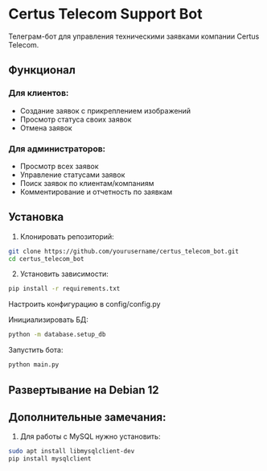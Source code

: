 # Certus Telecom Support Bot

Телеграм-бот для управления техническими заявками компании Certus Telecom.

## Функционал

### Для клиентов:
- Создание заявок с прикреплением изображений
- Просмотр статуса своих заявок
- Отмена заявок

### Для администраторов:
- Просмотр всех заявок
- Управление статусами заявок
- Поиск заявок по клиентам/компаниям
- Комментирование и отчетность по заявкам

## Установка

1. Клонировать репозиторий:
```bash
git clone https://github.com/yourusername/certus_telecom_bot.git
cd certus_telecom_bot
```
2. Установить зависимости:
```bash
pip install -r requirements.txt
```
Настроить конфигурацию в config/config.py

Инициализировать БД:

```bash
python -m database.setup_db
```
Запустить бота:
```bash
python main.py
```

## Развертывание на Debian 12

## Дополнительные замечания:
1. Для работы с MySQL нужно установить:
```bash
sudo apt install libmysqlclient-dev
pip install mysqlclient
```
